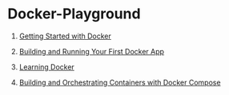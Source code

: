 # Docker-Playground

1. [Getting Started with Docker](https://www.pluralsight.com/courses/getting-started-docker)

2. [Building and Running Your First Docker App](https://www.pluralsight.com/courses/docker-building-running-first-app)

3. [Learning Docker](https://www.linkedin.com/learning/learning-docker-2018)

4. [Building and Orchestrating Containers with Docker Compose](https://app.pluralsight.com/library/courses/docker-compose-building-orchestrating-containers)